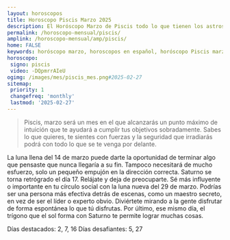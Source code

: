 ```yaml
---
layout: horoscopos
title: Horoscopo Piscis Marzo 2025
description: El Horóscopo Marzo de Piscis todo lo que tienen los astros preparados para este mes, amor, trabajo, familia. Todo sobre astrologia, tarot, predicciones. Horoscopo gratis en español, predicciones y astrología.
permalink: /horoscopo-mensual/piscis/
amplink: /horoscopo-mensual/amp/piscis/
home: FALSE
keywords: horóscopo marzo, horoscopos en español, horóscopo Piscis marzo , horóscopo esperanza gracia, horoscop, horóscopos gratis, horoscopo Piscis, Tarot, Astrologia, Zodíaco, Piscis, horoscopo gratis, horoscopo del mes 
horoscopo:
 signo: piscis
 video: -DQpmrrAIeU
ogimg: /images/mes/piscis_mes.png#2025-02-27
sitemap:
 priority: 1
 changefreq: 'monthly'
 lastmod: '2025-02-27'
---
```



 > Piscis, marzo será un mes en el que alcanzarás un punto máximo de intuición que te ayudará a cumplir tus objetivos sobradamente. Sabes lo que quieres, te sientes con fuerzas y la seguridad que irradiarás podrá con todo lo que se te venga por delante.



La luna llena del 14 de marzo puede darte la oportunidad de terminar algo que pensaste que nunca llegaría a su fin. Tampoco necesitará de mucho esfuerzo, solo un pequeño empujón en la dirección correcta. Saturno se torna retrógrado el día 17. Relájate y deja de preocuparte. Sé más influyente o importante en tu círculo social con la luna nueva del 29 de marzo. Podrías ser una persona más efectiva detrás de escenas, como un maestro secreto, en vez de ser el líder o experto obvio. Diviértete mirando a la gente disfrutar de forma espontánea lo que tú disfrutas. Por último, ese mismo día, el trígono que el sol forma con Saturno te permite lograr muchas cosas. 

Días destacados: 2, 7, 16
Días desafiantes: 5, 27